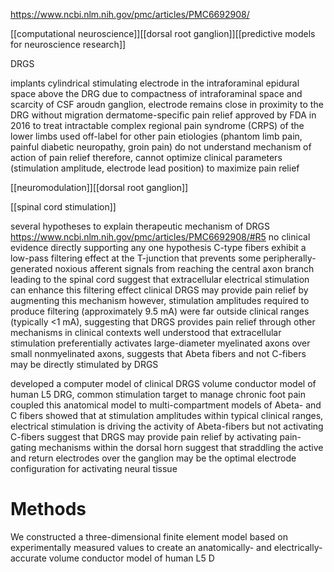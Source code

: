 https://www.ncbi.nlm.nih.gov/pmc/articles/PMC6692908/

[[computational neuroscience]][[dorsal root ganglion]][[predictive models for neuroscience research]]

DRGS

implants cylindrical stimulating electrode in the intraforaminal epidural space above the DRG
due to compactness of intraforaminal space and scarcity of CSF aroudn ganglion, electrode remains close in proximity to the DRG without migration
dermatome-specific pain relief
approved by FDA in 2016 to treat intractable complex regional pain syndrome (CRPS) of the lower limbs
used off-label for other pain etiologies (phantom limb pain, painful diabetic neuropathy, groin pain)
do not understand mechanism of action of pain relief
therefore, cannot optimize clinical parameters (stimulation amplitude, electrode lead position) to maximize pain relief

[[neuromodulation]][[dorsal root ganglion]]

[[spinal cord stimulation]]

several hypotheses to explain therapeutic mechanism of DRGS
https://www.ncbi.nlm.nih.gov/pmc/articles/PMC6692908/#R5
no clinical evidence directly supporting any one hypothesis
C-type fibers exhibit a low-pass filtering effect at the T-junction that prevents some peripherally-generated noxious afferent signals from reaching the central axon branch leading to the spinal cord
suggest that extracellular electrical stimulation can enhance this filtering effect
clinical DRGS may provide pain relief by augmenting this mechanism
however, stimulation amplitudes required to produce filtering (approximately 9.5 mA) were far outside clinical ranges (typically <1 mA), suggesting that DRGS provides pain relief through other mechanisms in clinical contexts
well understood that extracellular stimulation preferentially activates large-diameter myelinated axons over small nonmyelinated axons, suggests that Abeta fibers and not C-fibers may be directly stimulated by DRGS


developed a computer model of clinical DRGS
volume conductor model of human L5 DRG, common stimulation target to manage chronic foot pain
coupled this anatomical model to multi-compartment models of Abeta- and C fibers
showed that at stimulation amplitudes within typical clinical ranges, electrical stimulation is driving the activity of Abeta-fibers but not activating C-fibers
suggest that DRGS may provide pain relief by activating pain-gating mechanisms within the dorsal horn
suggest that straddling the active and return electrodes over the ganglion may be the optimal electrode configuration for activating neural tissue


# Methods

We constructed a three-dimensional finite element model based on experimentally measured values to create an anatomically- and electrically-accurate volume conductor model of human L5 D